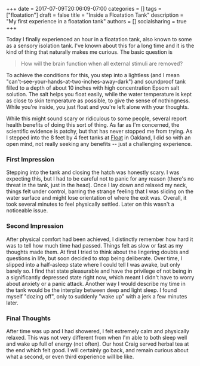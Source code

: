 +++
date = 2017-07-09T20:06:09-07:00
categories = []
tags = ["floatation"]
draft = false
title = "Inside a Floatation Tank"
description = "My first experience in a floatation tank"
authors = []
socialsharing = true
+++

Today I finally experienced an hour in a floatation tank, also known to some as a sensory isolation tank. I've known about this for a long time and it is the kind of thing that naturally makes me curious. The basic question is

> How will the brain function when all external stimuli are removed?

To achieve the conditions for this, you step into a lightless (and I mean "can't-see-your-hands-at-two-inches-away-dark") and soundproof tank filled to a depth of about 10 inches with high concentration Epsom salt solution. The salt helps you float easily, while the water temperature is kept as close to skin temperature as possible, to give the sense of nothingness. While you're inside, you just float and you're left alone with your thoughts.

While this might sound scary or ridiculous to some people, several report health benefits of doing this sort of thing. As far as I'm concerned, the scientific evidence is patchy, but that has never stopped me from trying. As I stepped into the 8 feet by 4 feet tanks at [Float](http://www.thefloatcenter.com/) in Oakland, I did so with an open mind, not really seeking any benefits -- just a challenging experience.

### First Impression

Stepping into the tank and closing the hatch was honestly scary. I was expecting this, but I had to be careful not to panic for any reason (there's no threat in the tank, just in the head). Once I lay down and relaxed my neck, things felt under control, barring the strange feeling that I was sliding on the water surface and might lose orientation of where the exit was. Overall, it took several minutes to feel physically settled. Later on this wasn't a noticeable issue.

### Second Impression

After physical comfort had been achieved, I distinctly remember how hard it was to tell how much time had passed. Things felt as slow or fast as my thoughts made them. At first I tried to think about the lingering doubts and questions in life, but soon decided to stop being deliberate. Over time, I slipped into a half-asleep state where I could tell I was awake, but only barely so. I find that state pleasurable and have the privilege of not being in a significantly depressed state right now, which meant I didn't have to worry about anxiety or a panic attack. Another way I would describe my time in the tank would be the interplay between deep and light sleep. I found myself "dozing off", only to suddenly "wake up" with a jerk a few minutes later.

### Final Thoughts

After time was up and I had showered, I felt extremely calm and physically relaxed. This was not very different from when I'm able to both sleep well and wake up full of energy (not often). Our host Craig served herbal tea at the end which felt good. I will certainly go back, and remain curious about what a second, or even third experience will be like.